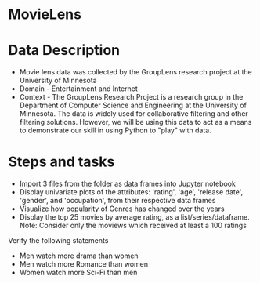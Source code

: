 # MovieLens

# Data Description
* Movie lens data was collected by the GroupLens research project at the University of Minnesota
* Domain - Entertainment and Internet
* Context - The GroupLens Research Project is a research group in the Department of Computer Science and Engineering at the University of Minnesota. The data is widely used for collaborative filtering and other filtering solutions. However, we will be using this data to act as a means to demonstrate our skill in using Python to "play" with data.

# Steps and tasks
* Import 3 files from the folder as data frames into Jupyter notebook
* Display univariate plots of the attributes: 'rating', 'age', 'release date', 'gender', and 'occupation', from their respective data frames
* Visualize how popularity of Genres has changed over the years
* Display the top 25 movies by average rating, as a list/series/dataframe. Note: Consider only the moviews which received at least a 100 ratings

Verify the following statements
* Men watch more drama than women
* Men watch more Romance than women
* Women watch more Sci-Fi than men




